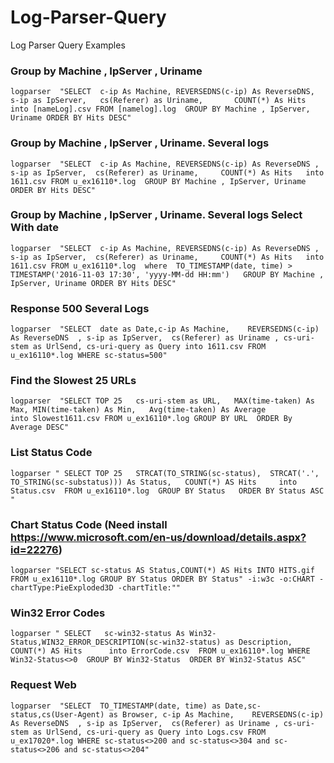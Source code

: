 # Log-Parser-Query
Log Parser Query Examples

###  Group by Machine , IpServer , Uriname 
```
logparser  "SELECT  c-ip As Machine, REVERSEDNS(c-ip) As ReverseDNS, s-ip as IpServer,   cs(Referer) as Uriname,       COUNT(*) As Hits   into [nameLog].csv FROM [namelog].log  GROUP BY Machine , IpServer, Uriname ORDER BY Hits DESC" 
```

###  Group by Machine , IpServer , Uriname. Several logs
```
logparser  "SELECT  c-ip As Machine, REVERSEDNS(c-ip) As ReverseDNS , s-ip as IpServer,  cs(Referer) as Uriname,     COUNT(*) As Hits   into 1611.csv FROM u_ex16110*.log  GROUP BY Machine , IpServer, Uriname ORDER BY Hits DESC"  
```

###  Group by Machine , IpServer , Uriname. Several logs Select With date
```
logparser  "SELECT  c-ip As Machine, REVERSEDNS(c-ip) As ReverseDNS , s-ip as IpServer,  cs(Referer) as Uriname,     COUNT(*) As Hits   into 1611.csv FROM u_ex16110*.log  where  TO_TIMESTAMP(date, time) > TIMESTAMP('2016-11-03 17:30', 'yyyy-MM-dd HH:mm')   GROUP BY Machine , IpServer, Uriname ORDER BY Hits DESC"  
```
###  Response 500 Several Logs
```
logparser  "SELECT  date as Date,c-ip As Machine,    REVERSEDNS(c-ip) As ReverseDNS  , s-ip as IpServer,  cs(Referer) as Uriname , cs-uri-stem as UrlSend, cs-uri-query as Query into 1611.csv FROM u_ex16110*.log WHERE sc-status=500"  
```
###  Find the Slowest 25 URLs 
```
logparser  "SELECT TOP 25   cs-uri-stem as URL,   MAX(time-taken) As Max, MIN(time-taken) As Min,   Avg(time-taken) As Average           into Slowest1611.csv FROM u_ex16110*.log GROUP BY URL  ORDER By Average DESC" 
```
###  List Status Code
```
logparser " SELECT TOP 25   STRCAT(TO_STRING(sc-status),  STRCAT('.', TO_STRING(sc-substatus))) As Status,   COUNT(*) AS Hits     into Status.csv  FROM u_ex16110*.log  GROUP BY Status   ORDER BY Status ASC "
```
###  Chart Status Code (Need install https://www.microsoft.com/en-us/download/details.aspx?id=22276)
```
logparser "SELECT sc-status AS Status,COUNT(*) AS Hits INTO HITS.gif  FROM u_ex16110*.log GROUP BY Status ORDER BY Status" -i:w3c -o:CHART -chartType:PieExploded3D -chartTitle:""
```

###   Win32 Error Codes
```
logparser " SELECT   sc-win32-status As Win32-Status,WIN32_ERROR_DESCRIPTION(sc-win32-status) as Description,   COUNT(*) AS Hits      into ErrorCode.csv  FROM u_ex16110*.log WHERE Win32-Status<>0  GROUP BY Win32-Status  ORDER BY Win32-Status ASC" 
```

### Request Web
```
logparser  "SELECT  TO_TIMESTAMP(date, time) as Date,sc-status,cs(User-Agent) as Browser, c-ip As Machine,    REVERSEDNS(c-ip) As ReverseDNS  , s-ip as IpServer,  cs(Referer) as Uriname , cs-uri-stem as UrlSend, cs-uri-query as Query into Logs.csv FROM u_ex17020*.log WHERE sc-status<>200 and sc-status<>304 and sc-status<>206 and sc-status<>204" 
```
